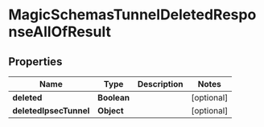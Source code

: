 

# MagicSchemasTunnelDeletedResponseAllOfResult


## Properties

| Name | Type | Description | Notes |
|------------ | ------------- | ------------- | -------------|
|**deleted** | **Boolean** |  |  [optional] |
|**deletedIpsecTunnel** | **Object** |  |  [optional] |



